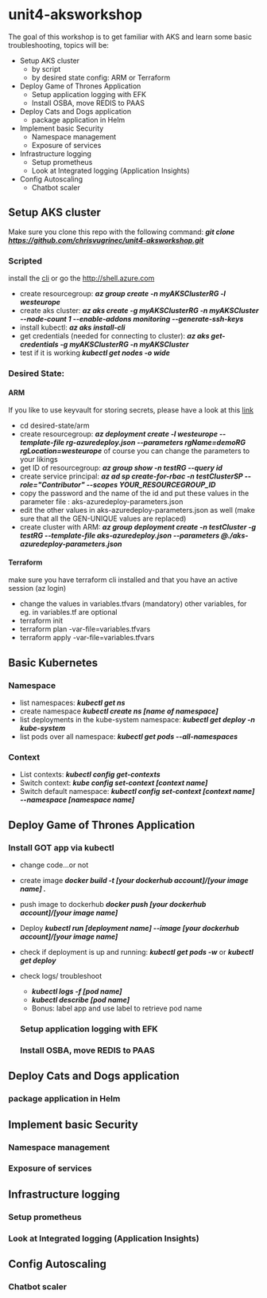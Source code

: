 # unit4-aksworkshop

The goal of this workshop is to get familiar with AKS and learn some basic troubleshooting, topics will be:

* Setup AKS cluster
  * by script
  * by desired state config: ARM or Terraform
* Deploy  Game of Thrones Application
  * Setup application logging with EFK
  * Install OSBA, move REDIS to PAAS
* Deploy Cats and Dogs application
  * package application in Helm
* Implement basic Security
  * Namespace management
  * Exposure of services
* Infrastructure logging
  * Setup prometheus
  * Look at Integrated logging (Application Insights)
* Config Autoscaling
  * Chatbot scaler


## Setup AKS cluster

Make sure you clone this repo with the following command:
__*git clone https://github.com/chrisvugrinec/unit4-aksworkshop.git*__

### Scripted

  install the [cli](https://docs.microsoft.com/en-us/cli/azure/install-azure-cli?view=azure-cli-latest) or go the http://shell.azure.com

* create resourcegroup: __*az group create -n myAKSClusterRG -l westeurope*__
* create aks cluster: __*az aks create -g myAKSClusterRG -n myAKSCluster --node-count 1 --enable-addons monitoring --generate-ssh-keys*__
* install kubectl: __*az aks install-cli*__
* get credentials (needed for connecting to cluster): __*az aks get-credentials -g myAKSClusterRG -n myAKSCluster*__
* test if it is working __*kubectl get nodes -o wide*__

### Desired State:

#### ARM

If you like to use keyvault for storing secrets, please have a look at this [link](https://github.com/Azure/azure-quickstart-templates/tree/master/101-aks)

* cd desired-state/arm
* create resourcegroup: __*az deployment create -l westeurope --template-file rg-azuredeploy.json --parameters rgName=demoRG rgLocation=westeurope*__ of course you can change the parameters to your likings
* get ID of resourcegroup: __*az group show -n testRG --query id*__
* create service principal: __*az ad sp create-for-rbac -n testClusterSP  --role="Contributor" --scopes YOUR_RESOURCEGROUP_ID*__
* copy the password and the name of the id and put these values in the parameter file : aks-azuredeploy-parameters.json
* edit the other values in aks-azuredeploy-parameters.json as well (make sure that all the GEN-UNIQUE values are replaced)
* create cluster with ARM: __*az group deployment create -n testCluster -g testRG --template-file aks-azuredeploy.json --parameters @./aks-azuredeploy-parameters.json*__


#### Terraform

make sure you have terraform cli installed and that you have an active session (az login)

* change the values in variables.tfvars (mandatory) other variables, for eg. in variables.tf are optional
* terraform init 
* terraform plan -var-file=variables.tfvars
* terraform apply -var-file=variables.tfvars

## Basic Kubernetes

### Namespace

* list namespaces: __*kubectl get ns*__
* create namespace __*kubectl create ns [name of namespace]*__
* list deployments in the kube-system namespace: __*kubectl get deploy -n kube-system*__
* list pods over all namespace: __*kubectl get pods --all-namespaces*__

### Context

* List contexts: __*kubectl config get-contexts*__
* Switch context: __*kube config set-context [context name]*__
* Switch default namespace: __*kubectl config set-context [context name] --namespace [namespace name]*__


## Deploy  Game of Thrones Application

### Install GOT app via kubectl

* change code...or not
* create image __*docker build -t [your dockerhub account]/[your image name] .*__
* push image to dockerhub __*docker push [your dockerhub account]/[your image name]*__
* Deploy __*kubectl run [deployment name] --image [your dockerhub account]/[your image name]*__
* check if deployment is up and running: __*kubectl get pods -w*__ or __*kubectl get deploy*__
* check logs/ troubleshoot
  * __*kubectl logs -f [pod name]*__
  * __*kubectl describe [pod name]*__
  * Bonus: label app and use label to retrieve pod name

  ### Setup application logging with EFK



  ### Install OSBA, move REDIS to PAAS
## Deploy Cats and Dogs application
  ### package application in Helm
## Implement basic Security
  ### Namespace management
  ### Exposure of services
## Infrastructure logging
  ### Setup prometheus
  ### Look at Integrated logging (Application Insights)
## Config Autoscaling
  ### Chatbot scaler
